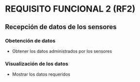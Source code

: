 # REQUISITO FUNCIONAL 2 (RF2)

## Recepción de datos de los sensores

### Obetención de datos
* Obtener los datos administrados por los sensores

### Visualización de los datos
* Mostrar los datos requeridos


